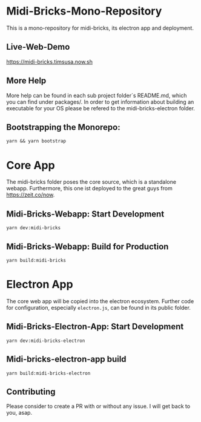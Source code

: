 # Midi-Bricks-Mono-Repository

This is a mono-repository for midi-bricks, its electron app and deployment. 

## Live-Web-Demo
https://midi-bricks.timsusa.now.sh

## More Help
More help can be found in each sub project folder´s README.md, 
which you can find under packages/. 
In order to get information about building an executable
for your OS please be refered to the midi-bricks-electron folder.

## Bootstrapping the Monorepo:

```
yarn && yarn bootstrap
```

# Core App
The midi-bricks folder poses the core source, which is a standalone webapp.
Furthermore, this one ist deployed to the great guys from https://zeit.co/now. 

## Midi-Bricks-Webapp: Start Development

```
yarn dev:midi-bricks
```

## Midi-Bricks-Webapp: Build for Production

```
yarn build:midi-bricks
```

# Electron App
The core web app will be copied into the electron ecosystem. 
Further code for configuration, especially ```electron.js```,
can be found in its public folder. 


## Midi-Bricks-Electron-App: Start Development
```
yarn dev:midi-bricks-electron
```

## Midi-bricks-electron-app build

```
yarn build:midi-bricks-electron
```

## Contributing
Please consider to create a PR with or without any issue. 
I will get back to you, asap.

